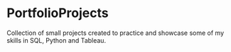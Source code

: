 # PortfolioProjects
 
Collection of small projects created to practice and showcase some of my skills in SQL, Python and Tableau.
